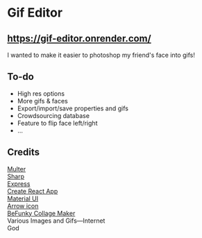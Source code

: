 # Gif Editor

## https://gif-editor.onrender.com/

I wanted to make it easier to photoshop my friend's face into gifs!

## To-do

- High res options
- More gifs & faces
- Export/import/save properties and gifs
- Crowdsourcing database
- Feature to flip face left/right
- ...

## Credits

[Multer](https://github.com/expressjs/multer)  
[Sharp](https://sharp.pixelplumbing.com/)  
[Express](https://expressjs.com/)  
[Create React App](https://github.com/facebook/create-react-app)  
[Material UI](https://mui.com/)  
[Arrow icon](https://icons8.com)  
[BeFunky Collage Maker](https://www.befunky.com/)  
Various Images and Gifs—Internet  
God